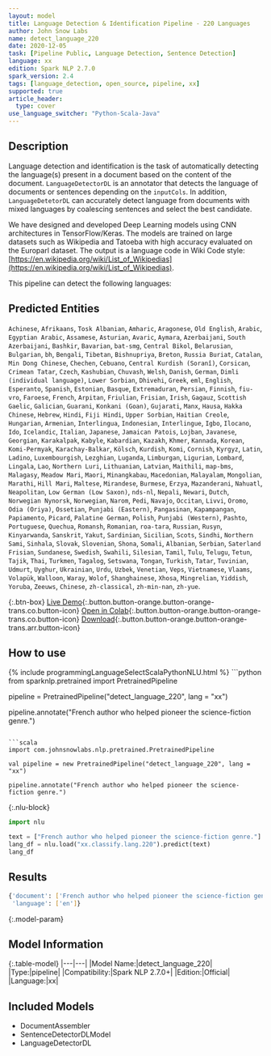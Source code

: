 ```yaml
---
layout: model
title: Language Detection & Identification Pipeline - 220 Languages
author: John Snow Labs
name: detect_language_220
date: 2020-12-05
task: [Pipeline Public, Language Detection, Sentence Detection]
language: xx
edition: Spark NLP 2.7.0
spark_version: 2.4
tags: [language_detection, open_source, pipeline, xx]
supported: true
article_header:
  type: cover
use_language_switcher: "Python-Scala-Java"
---
```


## Description

Language detection and identification is the task of automatically detecting the language(s) present in a document based on the content of the document. ``LanguageDetectorDL`` is an annotator that detects the language of documents or sentences depending on the ``inputCols``. In addition, ``LanguageDetetorDL`` can accurately detect language from documents with mixed languages by coalescing sentences and select the best candidate.

We have designed and developed Deep Learning models using CNN architectures in TensorFlow/Keras. The models are trained on large datasets such as Wikipedia and Tatoeba with high accuracy evaluated on the Europarl dataset. The output is a language code in Wiki Code style: [https://en.wikipedia.org/wiki/List_of_Wikipedias](https://en.wikipedia.org/wiki/List_of_Wikipedias).

This pipeline can detect the following languages:

## Predicted Entities
`Achinese`, `Afrikaans`, `Tosk Albanian`, `Amharic`, `Aragonese`, `Old English`, `Arabic`, `Egyptian Arabic`, `Assamese`, `Asturian`, `Avaric`, `Aymara`, `Azerbaijani`, `South Azerbaijani`, `Bashkir`, `Bavarian`, `bat-smg`, `Central Bikol`, `Belarusian`, `Bulgarian`, `bh`, `Bengali`, `Tibetan`, `Bishnupriya`, `Breton`, `Russia Buriat`, `Catalan`, `Min Dong Chinese`, `Chechen`, `Cebuano`, `Central Kurdish (Soranî)`, `Corsican`, `Crimean Tatar`, `Czech`, `Kashubian`, `Chuvash`, `Welsh`, `Danish`, `German`, `Dimli (individual language)`, `Lower Sorbian`, `Dhivehi`, `Greek`, `eml`, `English`, `Esperanto`, `Spanish`, `Estonian`, `Basque`, `Extremaduran`, `Persian`, `Finnish`, `fiu-vro`, `Faroese`, `French`, `Arpitan`, `Friulian`, `Frisian`, `Irish`, `Gagauz`, `Scottish Gaelic`, `Galician`, `Guarani`, `Konkani (Goan)`, `Gujarati`, `Manx`, `Hausa`, `Hakka Chinese`, `Hebrew`, `Hindi`, `Fiji Hindi`, `Upper Sorbian`, `Haitian Creole`, `Hungarian`, `Armenian`, `Interlingua`, `Indonesian`, `Interlingue`, `Igbo`, `Ilocano`, `Ido`, `Icelandic`, `Italian`, `Japanese`, `Jamaican Patois`, `Lojban`, `Javanese`, `Georgian`, `Karakalpak`, `Kabyle`, `Kabardian`, `Kazakh`, `Khmer`, `Kannada`, `Korean`, `Komi-Permyak`, `Karachay-Balkar`, `Kölsch`, `Kurdish`, `Komi`, `Cornish`, `Kyrgyz`, `Latin`, `Ladino`, `Luxembourgish`, `Lezghian`, `Luganda`, `Limburgan`, `Ligurian`, `Lombard`, `Lingala`, `Lao`, `Northern Luri`, `Lithuanian`, `Latvian`, `Maithili`, `map-bms`, `Malagasy`, `Meadow Mari`, `Maori`, `Minangkabau`, `Macedonian`, `Malayalam`, `Mongolian`, `Marathi`, `Hill Mari`, `Maltese`, `Mirandese`, `Burmese`, `Erzya`, `Mazanderani`, `Nahuatl`, `Neapolitan`, `Low German (Low Saxon)`, `nds-nl`, `Nepali`, `Newari`, `Dutch`, `Norwegian Nynorsk`, `Norwegian`, `Narom`, `Pedi`, `Navajo`, `Occitan`, `Livvi`, `Oromo`, `Odia (Oriya)`, `Ossetian`, `Punjabi (Eastern)`, `Pangasinan`, `Kapampangan`, `Papiamento`, `Picard`, `Palatine German`, `Polish`, `Punjabi (Western)`, `Pashto`, `Portuguese`, `Quechua`, `Romansh`, `Romanian`, `roa-tara`, `Russian`, `Rusyn`, `Kinyarwanda`, `Sanskrit`, `Yakut`, `Sardinian`, `Sicilian`, `Scots`, `Sindhi`, `Northern Sami`, `Sinhala`, `Slovak`, `Slovenian`, `Shona`, `Somali`, `Albanian`, `Serbian`, `Saterland Frisian`, `Sundanese`, `Swedish`, `Swahili`, `Silesian`, `Tamil`, `Tulu`, `Telugu`, `Tetun`, `Tajik`, `Thai`, `Turkmen`, `Tagalog`, `Setswana`, `Tongan`, `Turkish`, `Tatar`, `Tuvinian`, `Udmurt`, `Uyghur`, `Ukrainian`, `Urdu`, `Uzbek`, `Venetian`, `Veps`, `Vietnamese`, `Vlaams`, `Volapük`, `Walloon`, `Waray`, `Wolof`, `Shanghainese`, `Xhosa`, `Mingrelian`, `Yiddish`, `Yoruba`, `Zeeuws`, `Chinese`, `zh-classical`, `zh-min-nan`, `zh-yue`.

{:.btn-box}
[Live Demo](https://demo.johnsnowlabs.com/public/LANGUAGE_DETECTOR/){:.button.button-orange.button-orange-trans.co.button-icon}
[Open in Colab](https://colab.research.google.com/github/JohnSnowLabs/spark-nlp-workshop/blob/master/jupyter/annotation/english/language-detection/Language_Detection_and_Indentification.ipynb){:.button.button-orange.button-orange-trans.co.button-icon}
[Download](https://s3.amazonaws.com/auxdata.johnsnowlabs.com/public/models/detect_language_220_xx_2.7.0_2.4_1607185721383.zip){:.button.button-orange.button-orange-trans.arr.button-icon}

## How to use

<div class="tabs-box" markdown="1">
{% include programmingLanguageSelectScalaPythonNLU.html %}
```python
from sparknlp.pretrained import PretrainedPipeline

pipeline = PretrainedPipeline("detect_language_220", lang = "xx")

pipeline.annotate("French author who helped pioneer the science-fiction genre.")
```

```scala
import com.johnsnowlabs.nlp.pretrained.PretrainedPipeline

val pipeline = new PretrainedPipeline("detect_language_220", lang = "xx")

pipeline.annotate("French author who helped pioneer the science-fiction genre.")
```

{:.nlu-block}
```python
import nlu

text = ["French author who helped pioneer the science-fiction genre."]
lang_df = nlu.load("xx.classify.lang.220").predict(text)
lang_df
```

</div>

## Results

```bash
{'document': ['French author who helped pioneer the science-fiction genre.'],
 'language': ['en']}
```

{:.model-param}
## Model Information

{:.table-model}
|---|---|
|Model Name:|detect_language_220|
|Type:|pipeline|
|Compatibility:|Spark NLP 2.7.0+|
|Edition:|Official|
|Language:|xx|

## Included Models

 - DocumentAssembler
 - SentenceDetectorDLModel
 - LanguageDetectorDL